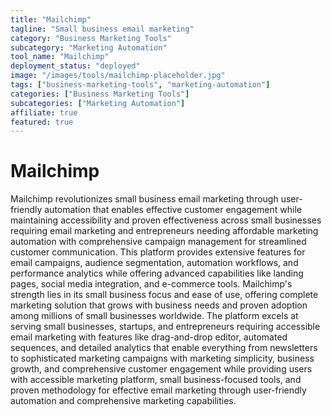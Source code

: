 ```yaml
---
title: "Mailchimp"
tagline: "Small business email marketing"
category: "Business Marketing Tools"
subcategory: "Marketing Automation"
tool_name: "Mailchimp"
deployment_status: "deployed"
image: "/images/tools/mailchimp-placeholder.jpg"
tags: ["business-marketing-tools", "marketing-automation"]
categories: ["Business Marketing Tools"]
subcategories: ["Marketing Automation"]
affiliate: true
featured: true
---
```


# Mailchimp

Mailchimp revolutionizes small business email marketing through user-friendly automation that enables effective customer engagement while maintaining accessibility and proven effectiveness across small businesses requiring email marketing and entrepreneurs needing affordable marketing automation with comprehensive campaign management for streamlined customer communication. This platform provides extensive features for email campaigns, audience segmentation, automation workflows, and performance analytics while offering advanced capabilities like landing pages, social media integration, and e-commerce tools. Mailchimp's strength lies in its small business focus and ease of use, offering complete marketing solution that grows with business needs and proven adoption among millions of small businesses worldwide. The platform excels at serving small businesses, startups, and entrepreneurs requiring accessible email marketing with features like drag-and-drop editor, automated sequences, and detailed analytics that enable everything from newsletters to sophisticated marketing campaigns with marketing simplicity, business growth, and comprehensive customer engagement while providing users with accessible marketing platform, small business-focused tools, and proven methodology for effective email marketing through user-friendly automation and comprehensive marketing capabilities.